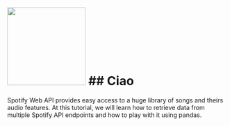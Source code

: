 # <img src="https://upload.wikimedia.org/wikipedia/commons/3/33/Spotify_logo13.png" width="180"> ## Ciao

Spotify Web API provides easy access to a huge library of songs and theirs audio features. At this tutorial, we will learn how to retrieve data from multiple Spotify API endpoints and how to play with it using pandas.

